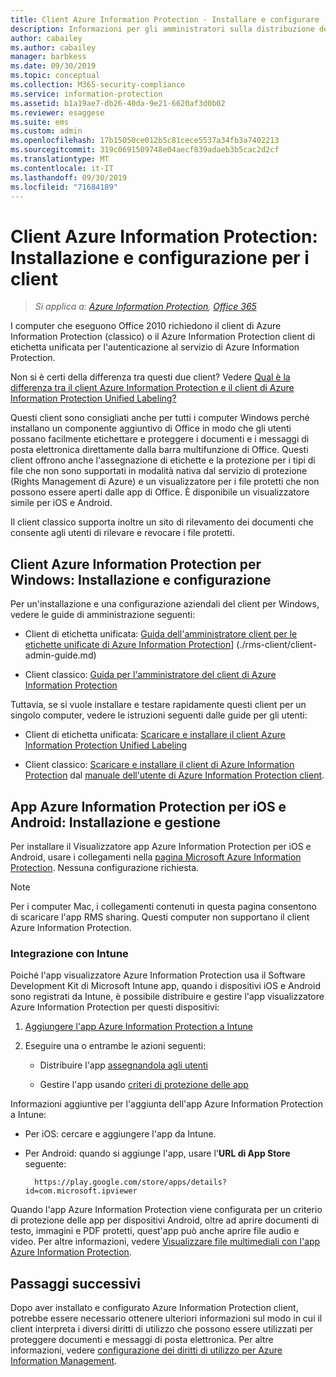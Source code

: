 ```yaml
---
title: Client Azure Information Protection - Installare e configurare
description: Informazioni per gli amministratori sulla distribuzione dei client di Azure Information Protection su computer e dispositivi mobili Windows.
author: cabailey
ms.author: cabailey
manager: barbkess
ms.date: 09/30/2019
ms.topic: conceptual
ms.collection: M365-security-compliance
ms.service: information-protection
ms.assetid: b1a19ae7-db26-40da-9e21-6620af3d0b02
ms.reviewer: esaggese
ms.suite: ems
ms.custom: admin
ms.openlocfilehash: 17b15050ce012b5c81cece5537a34fb3a7402213
ms.sourcegitcommit: 319c0691509748e04aecf839adaeb3b5cac2d2cf
ms.translationtype: MT
ms.contentlocale: it-IT
ms.lasthandoff: 09/30/2019
ms.locfileid: "71684189"
---
```

# <a name="azure-information-protection-client-installation-and-configuration-for-clients"></a>Client Azure Information Protection: Installazione e configurazione per i client

>*Si applica a: [Azure Information Protection](https://azure.microsoft.com/pricing/details/information-protection), [Office 365](https://download.microsoft.com/download/E/C/F/ECF42E71-4EC0-48FF-AA00-577AC14D5B5C/Azure_Information_Protection_licensing_datasheet_EN-US.pdf)*

I computer che eseguono Office 2010 richiedono il client di Azure Information Protection (classico) o il Azure Information Protection client di etichetta unificata per l'autenticazione al servizio di Azure Information Protection.

Non si è certi della differenza tra questi due client?  Vedere [Qual è la differenza tra il client Azure Information Protection e il client di Azure Information Protection Unified Labeling?](faqs.md#whats-the-difference-between-azure-information-protection-and-microsoft-information-protection)

Questi client sono consigliati anche per tutti i computer Windows perché installano un componente aggiuntivo di Office in modo che gli utenti possano facilmente etichettare e proteggere i documenti e i messaggi di posta elettronica direttamente dalla barra multifunzione di Office. Questi client offrono anche l'assegnazione di etichette e la protezione per i tipi di file che non sono supportati in modalità nativa dal servizio di protezione (Rights Management di Azure) e un visualizzatore per i file protetti che non possono essere aperti dalle app di Office. È disponibile un visualizzatore simile per iOS e Android.

Il client classico supporta inoltre un sito di rilevamento dei documenti che consente agli utenti di rilevare e revocare i file protetti.

## <a name="the-azure-information-protection-client-for-windows-installation-and-configuration"></a>Client Azure Information Protection per Windows: Installazione e configurazione

Per un'installazione e una configurazione aziendali del client per Windows, vedere le guide di amministrazione seguenti:

- Client di etichetta unificata: [Guida dell'amministratore client per le etichette unificate di Azure Information Protection](./rms-client/clientv2-admin-guide.md)] (./rms-client/client-admin-guide.md)

- Client classico: [Guida per l'amministratore del client di Azure Information Protection](./rms-client/client-admin-guide.md)

Tuttavia, se si vuole installare e testare rapidamente questi client per un singolo computer, vedere le istruzioni seguenti dalle guide per gli utenti:

- Client di etichetta unificata: [Scaricare e installare il client Azure Information Protection Unified Labeling](./rms-client/install-unifiedlabelingclient-app.md)

- Client classico: [Scaricare e installare il client di Azure Information Protection](./rms-client/install-client-app.md) dal [manuale dell'utente di Azure Information Protection client](./rms-client/client-user-guide.md).

## <a name="the-azure-information-protection-app-for-ios-and-android-installation-and-management"></a>App Azure Information Protection per iOS e Android: Installazione e gestione

Per installare il Visualizzatore app Azure Information Protection per iOS e Android, usare i collegamenti nella [pagina Microsoft Azure Information Protection](https://go.microsoft.com/fwlink/?LinkId=303970). Nessuna configurazione richiesta.

> [!NOTE]
> Per i computer Mac, i collegamenti contenuti in questa pagina consentono di scaricare l'app RMS sharing. Questi computer non supportano il client Azure Information Protection.

### <a name="integration-with-intune"></a>Integrazione con Intune

Poiché l'app visualizzatore Azure Information Protection usa il Software Development Kit di Microsoft Intune app, quando i dispositivi iOS e Android sono registrati da Intune, è possibile distribuire e gestire l'app visualizzatore Azure Information Protection per questi dispositivi:

1. [Aggiungere l'app Azure Information Protection a Intune](/intune/apps-add) 

2. Eseguire una o entrambe le azioni seguenti:
    
    - Distribuire l'app [assegnandola agli utenti](/intune/apps-deploy)
    
    - Gestire l'app usando [criteri di protezione delle app](/intune/app-protection-policies)

Informazioni aggiuntive per l'aggiunta dell'app Azure Information Protection a Intune:

- Per iOS: cercare e aggiungere l'app da Intune.

- Per Android: quando si aggiunge l'app, usare l'**URL di App Store** seguente:
        
        https://play.google.com/store/apps/details?id=com.microsoft.ipviewer

Quando l'app Azure Information Protection viene configurata per un criterio di protezione delle app per dispositivi Android, oltre ad aprire documenti di testo, immagini e PDF protetti, quest'app può anche aprire file audio e video. Per altre informazioni, vedere [Visualizzare file multimediali con l'app Azure Information Protection](/intune/end-user-mam-apps-android#view-media-files-with-the-azure-information-protection-app).

## <a name="next-steps"></a>Passaggi successivi

Dopo aver installato e configurato Azure Information Protection client, potrebbe essere necessario ottenere ulteriori informazioni sul modo in cui il client interpreta i diversi diritti di utilizzo che possono essere utilizzati per proteggere documenti e messaggi di posta elettronica. Per altre informazioni, vedere [configurazione dei diritti di utilizzo per Azure Information Management](configure-usage-rights.md).

